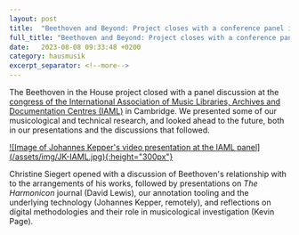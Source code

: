 ```yaml
---
layout: post
title:  "Beethoven and Beyond: Project closes with a conference panel in Cambridge"
full_title: "Beethoven and Beyond: Project closes with a conference panel in Cambridge"
date:   2023-08-08 09:33:48 +0200
category: hausmusik
excerpt_separator: <!--more-->
---
```

The Beethoven in the House project closed with a panel discussion at the [congress of the International Association of Music Libraries, Archives and Documentation Centres (IAML)](https://iaml2023.org) in Cambridge. We presented some of our musicological and technical research, and looked ahead to the future, both in our presentations and the discussions that followed.

<!--more-->

<a href="/assets/img/JK-IAML.jpg">
![Image of Johannes Kepper's video presentation at the IAML panel](/assets/img/JK-IAML.jpg){:height="300px"}
</a>

Christine Siegert opened with a discussion of Beethoven's relationship with to the arrangements of his works, followed by presentations on *The Harmonicon* journal (David Lewis), our annotation tooling and the underlying technology (Johannes Kepper, remotely), and reflections on digital methodologies and their role in musicological investigation (Kevin Page). 

